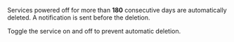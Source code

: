 <!-- vale off -->
Services powered off for more than **180** consecutive days are automatically deleted.
A notification is sent before the deletion.

Toggle the service on and off to prevent automatic deletion.
